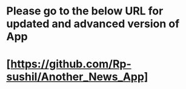 # Please go to the below URL for updated and advanced version of App
# [https://github.com/Rp-sushil/Another_News_App]


